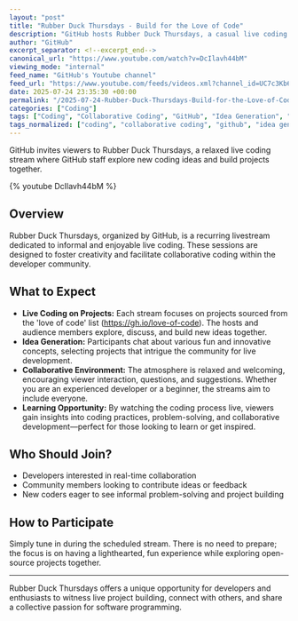 ```yaml
---
layout: "post"
title: "Rubber Duck Thursdays - Build for the Love of Code"
description: "GitHub hosts Rubber Duck Thursdays, a casual live coding stream where projects from the 'love of code' list are explored and collaboratively built. The stream encourages new coding ideas, experimentation, and informal discussions, making it accessible for developers seeking inspiration or community involvement."
author: "GitHub"
excerpt_separator: <!--excerpt_end-->
canonical_url: "https://www.youtube.com/watch?v=DcIlavh44bM"
viewing_mode: "internal"
feed_name: "GitHub's Youtube channel"
feed_url: "https://www.youtube.com/feeds/videos.xml?channel_id=UC7c3Kb6jYCRj4JOHHZTxKsQ"
date: 2025-07-24 23:35:30 +00:00
permalink: "/2025-07-24-Rubber-Duck-Thursdays-Build-for-the-Love-of-Code.html"
categories: ["Coding"]
tags: ["Coding", "Collaborative Coding", "GitHub", "Idea Generation", "Live Coding", "Open Source", "Programming", "Rubber Duck Thursdays", "Software Projects", "Streaming", "Videos"]
tags_normalized: ["coding", "collaborative coding", "github", "idea generation", "live coding", "open source", "programming", "rubber duck thursdays", "software projects", "streaming", "videos"]
---
```


GitHub invites viewers to Rubber Duck Thursdays, a relaxed live coding stream where GitHub staff explore new coding ideas and build projects together.<!--excerpt_end-->

{% youtube DcIlavh44bM %}

## Overview

Rubber Duck Thursdays, organized by GitHub, is a recurring livestream dedicated to informal and enjoyable live coding. These sessions are designed to foster creativity and facilitate collaborative coding within the developer community.

## What to Expect

- **Live Coding on Projects:** Each stream focuses on projects sourced from the 'love of code' list (https://gh.io/love-of-code). The hosts and audience members explore, discuss, and build new ideas together.
- **Idea Generation:** Participants chat about various fun and innovative concepts, selecting projects that intrigue the community for live development.
- **Collaborative Environment:** The atmosphere is relaxed and welcoming, encouraging viewer interaction, questions, and suggestions. Whether you are an experienced developer or a beginner, the streams aim to include everyone.
- **Learning Opportunity:** By watching the coding process live, viewers gain insights into coding practices, problem-solving, and collaborative development—perfect for those looking to learn or get inspired.

## Who Should Join?

- Developers interested in real-time collaboration
- Community members looking to contribute ideas or feedback
- New coders eager to see informal problem-solving and project building

## How to Participate

Simply tune in during the scheduled stream. There is no need to prepare; the focus is on having a lighthearted, fun experience while exploring open-source projects together.

---
Rubber Duck Thursdays offers a unique opportunity for developers and enthusiasts to witness live project building, connect with others, and share a collective passion for software programming.

